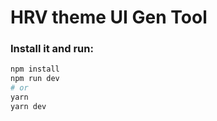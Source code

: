 # HRV theme UI Gen Tool

### Install it and run:

```bash
npm install
npm run dev
# or
yarn
yarn dev
```
